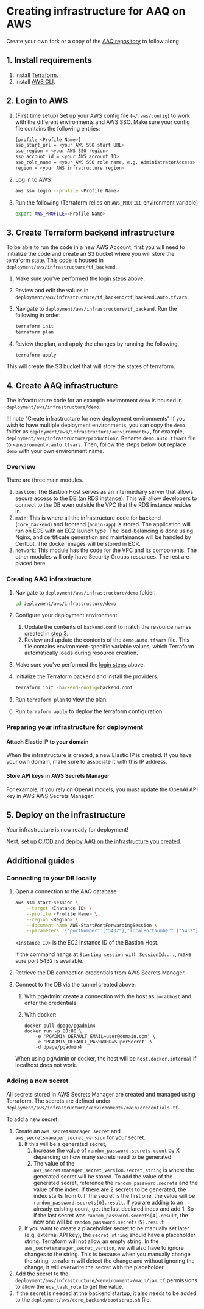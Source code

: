 # Creating infrastructure for AAQ on AWS

Create your own fork or a copy of the [AAQ repository](https://github.com/IDinsight/aaq-core) to follow along.

## 1. Install requirements

1. Install [Terraform](https://developer.hashicorp.com/terraform/install).
2. Install [AWS CLI](https://docs.aws.amazon.com/cli/latest/userguide/getting-started-install.html).

## 2. Login to AWS

1. (First time setup) Set up your AWS config file (`~/.aws/config`) to work with the different environments and AWS SSO. Make sure your config file contains the following entries:

    ```bash
    [profile <Profile Name>]
    sso_start_url = <your AWS SSO start URL>
    sso_region = <your AWS SSO region>
    sso_account_id = <your AWS account ID>
    sso_role_name = <your AWS SSO role name, e.g. AdministratorAccess>
    region = <your AWS infratructure region>
    ```

2. Log in to AWS

    ```bash
    aws sso login --profile <Profile Name>
    ```

3. Run the following (Terraform relies on `AWS_PROFILE` environment variable)

    ```bash
    export AWS_PROFILE=<Profile Name>
    ```

## 3. Create Terraform backend infrastructure

To be able to run the code in a new AWS Account, first you will need to initialize the
code and create an S3 bucket where you will store the terraform state. This code is
housed in `deployment/aws/infrastructure/tf_backend`.

1. Make sure you've performed the [login steps](#2-login-to-aws) above.
1. Review and edit the values in `deployment/aws/infrastructure/tf_backend/tf_backend.auto.tfvars`.
1. Navigate to `deployment/aws/infrastructure/tf_backend`. Run the following in order:

    ```bash
    terraform init
    terraform plan
    ```

1. Review the plan, and apply the changes by running the following.

    ```
    terraform apply
    ```

 This will create the S3 bucket that will store the states of terraform.

## 4. Create AAQ infrastructure

The infractructure code for an example environment `demo` is housed in
`deployment/aws/infrastructure/demo`.

!!! note "Create infrastructure for new deployment environments"
    If you wish to have multiple deployment environments, you can copy the `demo`
    folder as `deployment/aws/infrastructure/<environment>/`, for example,
    `deployment/aws/infrastructure/production/`.
    Rename `demo.auto.tfvars` file to `<environment>.auto.tfvars`. Then, follow the steps
    below but replace `demo` with your own environment name.

### Overview

There are three main modules.

1. `bastion`: The Bastion Host serves as an intermediary server that allows secure access to the
   DB (an RDS instance). This will allow developers to connect to the DB even outside
   the VPC that the RDS instance resides in.
2. `main`: This is where all the infrastructure code for backend (`core_backend`) and
   frontend (`admin-app`) is stored. The application will run on ECS with an EC2 launch type. The
   load-balancing is done using Nginx, and certificate generation and maintainance will
   be handled by Certbot. The docker images will be stored in ECR.
3. `network`: This module has the code for the VPC and its components. The other modules will only have Security Groups resources. The rest are placed here.

### Creating AAQ infrastructure

1. Navigate to `deployment/aws/infrastructure/demo` folder.

    ```bash
    cd deployment/aws/infrastructure/demo
    ```

1. Configure your deployment environment.
    1. Update the contents of `backend.conf` to match the resource names created in
       [step 3](#3-create-terraform-backend-infrastructure).
    1. Review and update the contents of the `demo.auto.tfvars` file. This file contains environment-specific variable
        values, which Terraform automatically loads during resource creation.
1. Make sure you've performed the [login steps](#2-login-to-aws) above.
1. Initialize the Terraform backend and install the providers.

    ```bash
    terraform init -backend-config=backend.conf
    ```

1. Run `terraform plan` to view the plan.
1. Run `terraform apply` to deploy the terraform configuration.

### Preparing your infrastructure for deployment

#### Attach Elastic IP to your domain

When the infrastructure is created, a new Elastic IP is created. If you have your own
domain, make sure to associate it with this IP address.

#### Store API keys in AWS Secrets Manager

For example, if you rely on OpenAI models, you must update the OpenAI API key in AWS AWS Secrets Manager.

## 5. Deploy on the infrastructure

Your infrastructure is now ready for deployment!

Next, [set up CI/CD and deploy AAQ on the infrastructure you created](cicd.md).

## Additional guides

### Connecting to your DB locally

1. Open a connection to the AAQ database

    ```bash
    aws ssm start-session \
        --target <Instance ID> \
        --profile <Profile Name> \
        --region <Region> \
        --document-name AWS-StartPortForwardingSession \
        --parameters '{"portNumber":["5432"],"localPortNumber":["5432"]}'
    ```

    `<Instance ID>` is the EC2 instance ID of the Bastion Host.

    If the command hangs at `Starting session with SessionId:...`, make sure port
    5432 is available.

2. Retrieve the DB connection credentials from AWS Secrets Manager.
3. Connect to the DB via the tunnel created above:
    1. With pgAdmin: create a connection with the host as `localhost` and enter the credentials
    2. With docker:

        ```
        docker pull dpage/pgadmin4
        docker run -p 80:80 \
            -e 'PGADMIN_DEFAULT_EMAIL=user@domain.com' \
            -e 'PGADMIN_DEFAULT_PASSWORD=SuperSecret' \
            -d dpage/pgadmin4
        ```

    When using pgAdmin or docker, the host will be `host.docker.internal` if localhost does not work.

### Adding a new secret

All secrets stored in AWS Secrets Manager are created and managed using Terraform. The
secrets are defined under `deployment/aws/infrastructure/<environment>/main/credentials.tf`.

To add a new secret,

1. Create an `aws_secretsmanager_secret` and `aws_secretsmanager_secret_version` for
   your secret.
    1. If this will be a generated secret,
        1. Increase the value of `random_password.secrets.count` by X depending on how many secrets need to be generated
        1. The value of the `aws_secretsmanager_secret_version.secret_string` is where the generated secret will be stored. To add the value of the generated secret, reference the `random_password.secrets` and the value of the index. If there are 2 secrets to be generated, the index starts from 0. If the secret is the first one, the value will be `random_password.secrets[0].result`. If you are adding to an already existing count, get the last declared index and add 1. So if the last secret was `random_password.secrets[4].result`, the new one will be `random_password.secrets[5].result`
    1. If you want to create a placeholder secret to be manually set later (e.g. external API key), the
        `secret_string` should have a placeholder string. Terraform will not allow an empty
        string. In the `aws_secretsmanager_secret_version`, we will also have to ignore
        changes to the string. This is because when you manually change the string, terraform
        will detect the change and without ignoring the change, it will overwrite the secret
       with the placeholder
1. Add the secret to the `deployment/aws/infrastructure/<environment>/main/iam.tf` permissions to allow the `ecs_task_role` to get the value.
1. If the secret is needed at the backend startup, it also needs to be added to the
   `deployment/aws/core_backend/bootstrap.sh` file.
